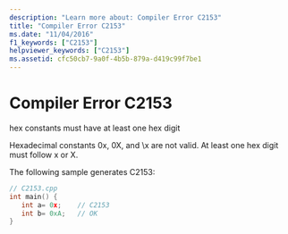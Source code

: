 ```yaml
---
description: "Learn more about: Compiler Error C2153"
title: "Compiler Error C2153"
ms.date: "11/04/2016"
f1_keywords: ["C2153"]
helpviewer_keywords: ["C2153"]
ms.assetid: cfc50cb7-9a0f-4b5b-879a-d419c99f7be1
---
```

# Compiler Error C2153

hex constants must have at least one hex digit

Hexadecimal constants 0x, 0X, and \x are not valid. At least one hex digit must follow x or X.

The following sample generates C2153:

```cpp
// C2153.cpp
int main() {
   int a= 0x;    // C2153
   int b= 0xA;   // OK
}
```
